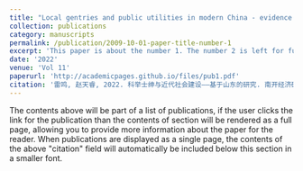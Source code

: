 ```yaml
---
title: "Local gentries and public utilities in modern China - evidence from Shandong"
collection: publications
category: manuscripts
permalink: /publication/2009-10-01-paper-title-number-1
excerpt: 'This paper is about the number 1. The number 2 is left for future work.'
date: '2022'
venue: 'Vol 11'
paperurl: 'http://academicpages.github.io/files/pub1.pdf'
citation: '雷鸣, 赵天睿, 2022. 科举士绅与近代社会建设——基于山东的研究. 南开经济研究 189–208. https://doi.org/10.14116/j.nkes.2022.11.011'
---
```

The contents above will be part of a list of publications, if the user clicks the link for the publication than the contents of section will be rendered as a full page, allowing you to provide more information about the paper for the reader. When publications are displayed as a single page, the contents of the above "citation" field will automatically be included below this section in a smaller font.
